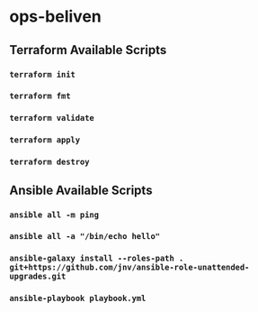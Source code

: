 # ops-beliven

## Terraform Available Scripts

### `terraform init`

### `terraform fmt`

### `terraform validate`

### `terraform apply`

### `terraform destroy `

## Ansible Available Scripts

### `ansible all -m ping`

### `ansible all -a "/bin/echo hello"`

### `ansible-galaxy install --roles-path . git+https://github.com/jnv/ansible-role-unattended-upgrades.git`

### `ansible-playbook playbook.yml`
